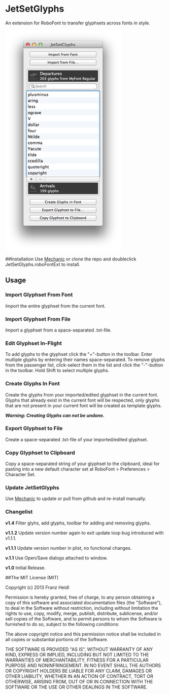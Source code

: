 JetSetGlyphs
============
An extension for RoboFont to transfer glyphsets across fonts in style.

![JetSetGlyphs Screenshot](http://github.com/franzheidl/jetsetglyphs/raw/master/screenshots/jetsetglyphs.png)



##Installation
Use [Mechanic](https://github.com/jackjennings/Mechanic) or clone the repo and doubleclick JetSetGlyphs.roboFontExt to install.

## Usage

### Import Glyphset From Font
Import the entire glyphset from the current font.

### Import Glyphset From File
Import a glyphset from a space-separated .txt-file.

### Edit Glyphset In-Flight
To add glyphs to the glyphset click the "+"-button in the toolbar. Enter mutliple glyphs by entering their names space-separated.
To remove glyphs from the passenger list, click-select them in the list and click the "-"-button in the toolbar. Hold Shift to select multiple glyphs.

### Create Glyphs In Font
Create the glyphs from your imported/edited glyphset in the current font. Glyphs that already exist in the current font will be respected, only glyphs that are not present in your current font will be created as template glyphs.

***Warning: Creating Glyphs can not be undone.***

### Export Glyphset to File
Create a space-separated .txt-file of your imported/edited glyphset.

### Copy Glyphset to Clipboard
Copy a space-separated string of your glyphset to the clipboard, ideal for pasting into a new default character set at RoboFont > Preferences > Character Set.

### Update JetSetGlyphs
Use [Mechanic](https://github.com/jackjennings/Mechanic) to update or pull from github and re-install manually.


### Changelist
**v1.4** Filter glyhs, add glyphs, toolbar for adding and removing glyphs.

**v1.1.2** Update version number again to exit update loop bug introduced with v1.1.1.

**v1.1.1** Update version number in plist, no functional changes.

**v.1.1** Use Open/Save dialogs attached to window.

**v1.0** Initial Release.

##The MIT License (MIT)


Copyright (c) 2013 Franz Heidl

Permission is hereby granted, free of charge, to any person obtaining a copy
of this software and associated documentation files (the "Software"), to deal
in the Software without restriction, including without limitation the rights
to use, copy, modify, merge, publish, distribute, sublicense, and/or sell
copies of the Software, and to permit persons to whom the Software is
furnished to do so, subject to the following conditions:

The above copyright notice and this permission notice shall be included in
all copies or substantial portions of the Software.

THE SOFTWARE IS PROVIDED "AS IS", WITHOUT WARRANTY OF ANY KIND, EXPRESS OR
IMPLIED, INCLUDING BUT NOT LIMITED TO THE WARRANTIES OF MERCHANTABILITY,
FITNESS FOR A PARTICULAR PURPOSE AND NONINFRINGEMENT. IN NO EVENT SHALL THE
AUTHORS OR COPYRIGHT HOLDERS BE LIABLE FOR ANY CLAIM, DAMAGES OR OTHER
LIABILITY, WHETHER IN AN ACTION OF CONTRACT, TORT OR OTHERWISE, ARISING FROM,
OUT OF OR IN CONNECTION WITH THE SOFTWARE OR THE USE OR OTHER DEALINGS IN
THE SOFTWARE.
